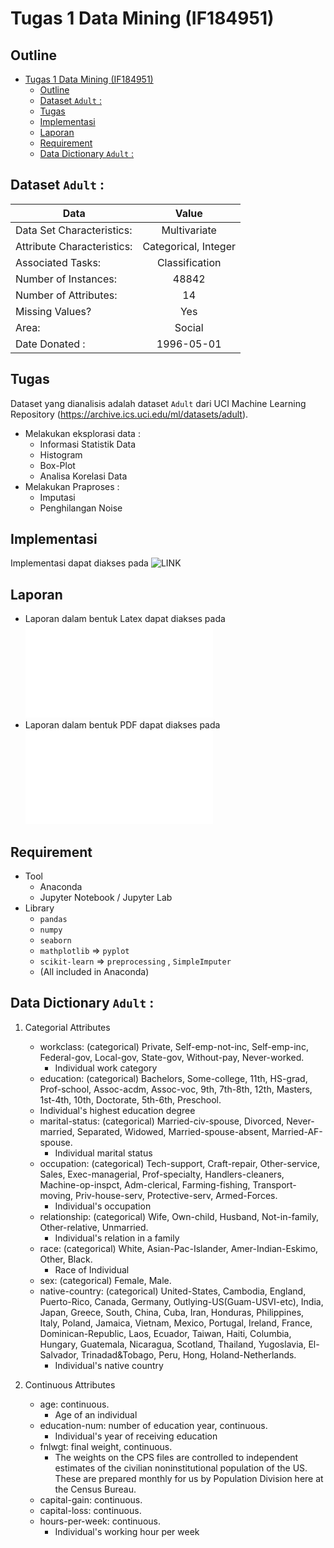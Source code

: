 # Tugas 1 Data Mining (IF184951)

## Outline
- [Tugas 1 Data Mining (IF184951)](#tugas-1-data-mining-if184951)
    - [Outline](#outline)
    - [Dataset `Adult` :](#dataset-adult-)
    - [Tugas](#tugas)
    - [Implementasi](#implementasi)
    - [Laporan](#laporan)
    - [Requirement](#requirement)
    - [Data Dictionary `Adult` :](#data-dictionary-adult-)

## Dataset `Adult` :
| Data | Value |
|------|:-----:|
| Data Set Characteristics: | Multivariate |
| Attribute Characteristics: | Categorical, Integer |
| Associated Tasks: | Classification |
| Number of Instances: | 48842 |
| Number of Attributes: | 14 |
| Missing Values? | Yes |
| Area: | Social |
| Date Donated : | 1996-05-01 |

## Tugas
Dataset yang dianalisis adalah dataset `Adult` dari UCI Machine Learning Repository (https://archive.ics.uci.edu/ml/datasets/adult).
- Melakukan eksplorasi data :
    - Informasi Statistik Data
    - Histogram
    - Box-Plot
    - Analisa Korelasi Data
- Melakukan Praproses :
    - Imputasi
    - Penghilangan Noise

## Implementasi
Implementasi dapat diakses pada ![LINK](tugas-1.ipynb)

## Laporan
- Laporan dalam bentuk Latex dapat diakses pada ![LINK](tugas-1.tex)
- Laporan dalam bentuk PDF dapat diakses pada ![LINK](tugas_1.pdf)

## Requirement
- Tool
    - Anaconda
    - Jupyter Notebook / Jupyter Lab
- Library
    - `pandas`
    - `numpy`
    - `seaborn`
    - `mathplotlib` => `pyplot`
    - `scikit-learn` => `preprocessing` , `SimpleImputer`
    - (All included in Anaconda)


## Data Dictionary `Adult` : 
1. Categorial Attributes
    - workclass: (categorical) Private, Self-emp-not-inc, Self-emp-inc, Federal-gov, Local-gov, State-gov, Without-pay, Never-worked.
        - Individual work category
    - education: (categorical) Bachelors, Some-college, 11th, HS-grad, Prof-school, Assoc-acdm, Assoc-voc, 9th, 7th-8th, 12th, Masters, 1st-4th, 10th, Doctorate, 5th-6th, Preschool.
    - Individual's highest education degree
    - marital-status: (categorical) Married-civ-spouse, Divorced, Never-married, Separated, Widowed, Married-spouse-absent, Married-AF-spouse.
        - Individual marital status
    - occupation: (categorical) Tech-support, Craft-repair, Other-service, Sales, Exec-managerial, Prof-specialty, Handlers-cleaners, Machine-op-inspct, Adm-clerical, Farming-fishing, Transport-moving, Priv-house-serv, Protective-serv, Armed-Forces.
        - Individual's occupation
    - relationship: (categorical) Wife, Own-child, Husband, Not-in-family, Other-relative, Unmarried.
        - Individual's relation in a family
    - race: (categorical) White, Asian-Pac-Islander, Amer-Indian-Eskimo, Other, Black.
        - Race of Individual
    - sex: (categorical) Female, Male.
    - native-country: (categorical) United-States, Cambodia, England, Puerto-Rico, Canada, Germany, Outlying-US(Guam-USVI-etc), India, Japan, Greece, South, China, Cuba, Iran, Honduras, Philippines, Italy, Poland, Jamaica, Vietnam, Mexico, Portugal, Ireland, France, Dominican-Republic, Laos, Ecuador, Taiwan, Haiti, Columbia, Hungary, Guatemala, Nicaragua, Scotland, Thailand, Yugoslavia, El-Salvador, Trinadad&Tobago, Peru, Hong, Holand-Netherlands.
        - Individual's native country

2. Continuous Attributes
    - age: continuous.
        - Age of an individual
    - education-num: number of education year, continuous.
        - Individual's year of receiving education
    - fnlwgt: final weight, continuous.
        - The weights on the CPS files are controlled to independent estimates of the civilian noninstitutional population of the US. These are prepared monthly for us by Population Division here at the Census Bureau.
    - capital-gain: continuous.
    - capital-loss: continuous.
    - hours-per-week: continuous.
        - Individual's working hour per week
